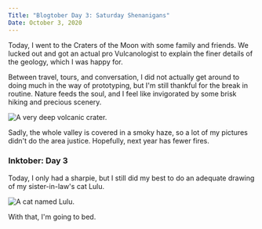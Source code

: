 ```yaml
---
Title: "Blogtober Day 3: Saturday Shenanigans"
Date: October 3, 2020
---
```


Today, I went to the Craters of the Moon with some family and friends.  We lucked out and got an actual pro Vulcanologist to explain the finer details of the geology, which I was happy for.

Between travel, tours, and conversation, I did not actually get around to doing much in the way of prototyping, but I'm still thankful for the break in routine.  Nature feeds the soul, and I feel like invigorated by some brisk hiking and precious scenery.

<img class="card-img-top" src="/images/posts/big-crater.jpg" alt="A very deep volcanic crater."><br>

Sadly, the whole valley is covered in a smoky haze, so a lot of my pictures didn't do the area justice.  Hopefully, next year has fewer fires.

### Inktober: Day 3

Today, I only had a sharpie, but I still did my best to do an adequate drawing of my sister-in-law's cat Lulu.

<img class="card-img-top" src="/images/posts/inktober20-03.jpg" alt="A cat named Lulu."><br>

With that, I'm going to bed.